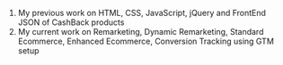 1. My previous work on HTML, CSS, JavaScript, jQuery and FrontEnd JSON of CashBack products
2. My current work on Remarketing, Dynamic Remarketing, Standard Ecommerce, Enhanced Ecommerce, Conversion Tracking using GTM setup
